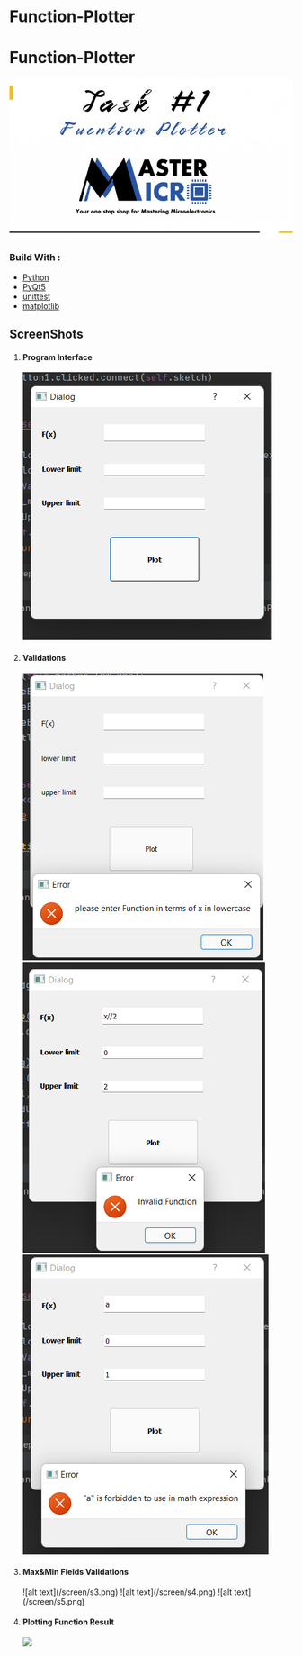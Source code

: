 # Function-Plotter
# Function-Plotter

![alt text](https://github.com/AhmedLotfy02/Function-Plotter1/blob/main/screenshots/p.jpg)

<h3>Build With : </h3>
 <ul>
  <li><a href="https://www.python.org/">Python</a></li>
  <li><a href="https://build-system.fman.io/pyqt5-tutorial">PyQt5</a></li>
  <li><a href="https://docs.python.org/3/library/unittest.html">unittest</a></li>
  <li><a href="https://matplotlib.org/">matplotlib</a></li>
 </ul>

   
   

<h2 href="#screenshots">ScreenShots</h2>
<ol>
 <li>
  <h4>Program Interface</h4>
  
  ![alt text](/screen/s9.png)

 </li>
 <li>
  <h4>Validations</h4>
  
  ![alt text](/screen/s1.png)
  ![alt text](/screen/s2.png)
  ![alt text](/screen/s8.png)
 </li>
 <li>
  <h4>Max&Min Fields Validations</h4>
 </li> 
 ![alt text](/screen/s3.png)
  ![alt text](/screen/s4.png)
  ![alt text](/screen/s5.png)

 
<li> 
 <h4>Plotting Function Result</h4> 
  <img src="/screen/s6">
 </li>
</ol>

  

